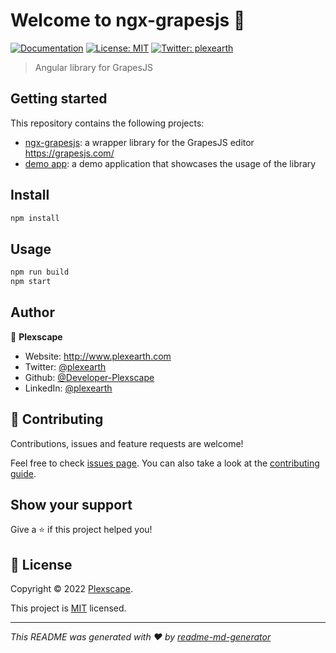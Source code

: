 # Welcome to ngx-grapesjs 👋
[![Documentation](https://img.shields.io/badge/documentation-yes-brightgreen.svg)](https://github.com/Developer-Plexscape/ngx-grapesjs/blob/master/projects/ngx-grapesjs/README.md)
[![License: MIT](https://img.shields.io/badge/License-MIT-yellow.svg)](https://github.com/Developer-Plexscape/ngx-grapesjs/blob/master/LICENSE)
[![Twitter: plexearth](https://img.shields.io/twitter/follow/plexearth.svg?style=social)](https://twitter.com/plexearth)

> Angular library for GrapesJS

## Getting started

This repository contains the following projects:

* [ngx-grapesjs](https://github.com/Developer-Plexscape/ngx-grapesjs/tree/master/projects/ngx-grapesjs): a wrapper library for the GrapesJS editor https://grapesjs.com/
* [demo app](https://github.com/Developer-Plexscape/ngx-grapesjs/tree/master/projects/demo-editor): a demo application that showcases the usage of the library

## Install

```sh
npm install
```

## Usage

```sh
npm run build
npm start
```

## Author

👤 **Plexscape**

* Website: http://www.plexearth.com
* Twitter: [@plexearth](https://twitter.com/plexearth)
* Github: [@Developer-Plexscape](https://github.com/Developer-Plexscape)
* LinkedIn: [@plexearth](https://linkedin.com/company/plexearth)

## 🤝 Contributing

Contributions, issues and feature requests are welcome!

Feel free to check [issues page](https://github.com/Developer-Plexscape/ngx-grapesjs/issues). You can also take a look at the [contributing guide](https://github.com/Developer-Plexscape/ngx-grapesjs/blob/master/CONTRIBUTING.md).

## Show your support

Give a ⭐️ if this project helped you!


## 📝 License

Copyright © 2022 [Plexscape](https://github.com/Developer-Plexscape).

This project is [MIT](https://github.com/Developer-Plexscape/ngx-grapesjs/blob/master/LICENSE) licensed.

***
_This README was generated with ❤️ by [readme-md-generator](https://github.com/kefranabg/readme-md-generator)_
